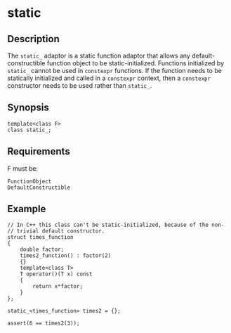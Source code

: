 static
======

Description
-----------

The `static_` adaptor is a static function adaptor that allows any
default-constructible function object to be static-initialized. Functions
initialized by `static_` cannot be used in `constexpr` functions. If the
function needs to be statically initialized and called in a `constexpr`
context, then a `constexpr` constructor needs to be used rather than
`static_`.

Synopsis
--------

    template<class F>
    class static_;

Requirements
------------

F must be:

    FunctionObject
    DefaultConstructible

Example
-------

    // In C++ this class can't be static-initialized, because of the non-
    // trivial default constructor.
    struct times_function
    {
        double factor;
        times2_function() : factor(2)
        {}
        template<class T>
        T operator()(T x) const
        {
            return x*factor;
        }
    };

    static_<times_function> times2 = {};

    assert(6 == times2(3));

